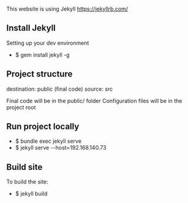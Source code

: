 This website is using Jekyll
https://jekyllrb.com/

## Install Jekyll 
Setting up your dev environment
- $ gem install jekyll -g

## Project structure
destination: public (final code)
source: src

Final code will be in the public/ folder
Configuration files will be in the project root

## Run project locally
- $ bundle exec jekyll serve
- $ jekyll serve --host=192.168.140.73

## Build site
To build the site: 
- $ jekyll build
